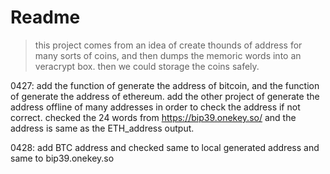 # Readme

> this project comes from an idea of create thounds of address for many sorts of coins, and then dumps the memoric words into an veracrypt box. then we could storage the coins safely.


0427:
add the function of generate the address of bitcoin, and the function of generate the address of ethereum.
add the other project of generate the address offline of many addresses in order to check the address if not correct.
checked the 24 words from https://bip39.onekey.so/ and the address is same as the ETH_address output.


0428:
add BTC address and checked same to local generated address and same to bip39.onekey.so
